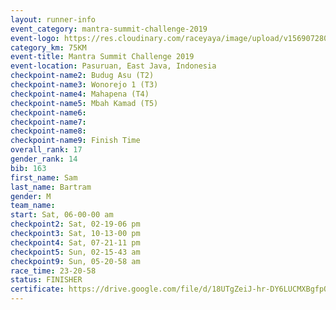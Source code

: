 ```yaml
---
layout: runner-info 
event_category: mantra-summit-challenge-2019 
event-logo: https://res.cloudinary.com/raceyaya/image/upload/v1569072809/logo/mantra-image_segrbx.jpg
category_km: 75KM 
event-title: Mantra Summit Challenge 2019 
event-location: Pasuruan, East Java, Indonesia 
checkpoint-name2: Budug Asu (T2) 
checkpoint-name3: Wonorejo 1 (T3) 
checkpoint-name4: Mahapena (T4) 
checkpoint-name5: Mbah Kamad (T5) 
checkpoint-name6: 
checkpoint-name7: 
checkpoint-name8: 
checkpoint-name9: Finish Time
overall_rank: 17
gender_rank: 14
bib: 163
first_name: Sam
last_name: Bartram
gender: M
team_name: 
start: Sat, 06-00-00 am
checkpoint2: Sat, 02-19-06 pm
checkpoint3: Sat, 10-13-00 pm
checkpoint4: Sat, 07-21-11 pm
checkpoint5: Sun, 02-15-43 am
checkpoint9: Sun, 05-20-58 am
race_time: 23-20-58
status: FINISHER
certificate: https://drive.google.com/file/d/18UTgZeiJ-hr-DY6LUCMXBgfpOTblhKIG/view?usp=sharing
---
```

